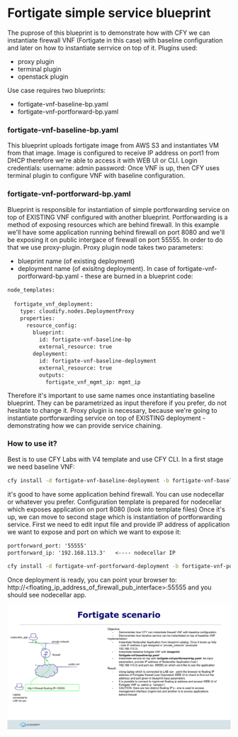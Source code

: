 # Fortigate simple service blueprint

The puprose of this blueprint is to demonstrate how with CFY we can instantiate firewall VNF (Fortigate in this case) with baseline configuration and later on how to instantiate serrvice on top of it.
Plugins used:
* proxy plugin
* terminal plugin
* openstack plugin

Use case requires two blueprints:
* fortigate-vnf-baseline-bp.yaml
* fortigate-vnf-portforward-bp.yaml

### fortigate-vnf-baseline-bp.yaml
This blueprint uploads fortigate image from AWS S3 and instantiates VM from that image. Image is configured to receive IP address on port1 from DHCP therefore we're able to access it with WEB UI or CLI. Login credentials:
username: admin
password: <empty>
Once VNF is up, then CFY uses terminal plugin to configure VNF with baseline configuration.

### fortigate-vnf-portforward-bp.yaml
Blueprint is responsible for instantiation of simple portforwarding service on top of EXISTING VNF configured with another blueprint. Portforwarding is a method of exposing resources which are behind firewall. In this example we'll have some application running behind firewall on port 8080 and we'll be exposing it on public intergace of firewall on port 55555. In order to do that we use proxy-plugin. Proxy plugin node takes two parameters:
* blueprint name (of existing deployment)
* deployment name (of exisitng deployment).
In case of fortigate-vnf-portforward-bp.yaml - these are burned in a blueprint code:
```
node_templates:

  fortigate_vnf_deployment:
    type: cloudify.nodes.DeploymentProxy
    properties:
      resource_config:
        blueprint:
          id: fortigate-vnf-baseline-bp
          external_resource: true
        deployment:
          id: fortigate-vnf-baseline-deployment
          external_resource: true
          outputs:
            fortigate_vnf_mgmt_ip: mgmt_ip
 ```
 Therefore it's important to use same names once instantiating baseline blueprint. They can be parametrized as input therefore if you prefer, do not hesitate to change it.
Proxy plugin is necessary, because we're going to instantiate portforwarding service on top of EXISTING deployment - demonstrating how we can provide service chaining.

### How to use it?
Best is to use CFY Labs with V4 template and use CFY CLI. In a first stage we need baseline VNF:
```sh
cfy install -d fortigate-vnf-baseline-deployment -b fortigate-vnf-baseline-bp ./fortigate-vnf-baseline-bp.yaml
```
it's good to have some application behind firewall. You can use nodecellar or whatever you prefer. Configuration template is prepared for nodecellar which exposes application on port 8080 (look into template files)
Once it's up, we can move to second stage which is instantiation of portforwarding service. First we need to edit input file and provide IP address of application we want to expose and port on which we want to expose it:
```
portforward_port: '55555'
portforward_ip: '192.168.113.3'   <---- nodecellar IP 
```

```sh
cfy install -d fortigate-vnf-portforward-deployment -b fortigate-vnf-portforward-bp -i fortigate-vnf-portforward-bp-input.yaml ./fortigate-vnf-portforward-bp.yaml
```

Once deployment is ready, you can point your browser to: http://<floating_ip_address_of_firewall_pub_interface>:55555 and you should see nodecellar app.



![Fortigate](pic/fortigate-use-case.png)


